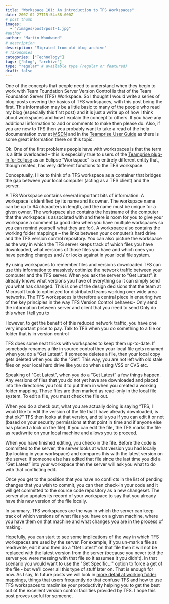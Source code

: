 ```yaml
---
title: "Workspace 101: An introduction to TFS Workspaces"
date: 2007-02-27T15:54:38.000Z
# post thumb
images:
  - "/images/post/post-1.jpg"
#author
author: "Martin Woodward"
# description
description: "Migrated from old blog archive"
# Taxonomies
categories: ["Technology"]
tags: ["blog", "archive"]
type: "regular" # available type (regular or featured)
draft: false
---
```


One of the concepts that people need to understand when they begin to work with Team Foundation Server Version Control is that of the Team Foundation Server (TFS) Workspace. So I thought I would write a series of blog-posts covering the basics of TFS workspaces, with this post being the first. This information may be a little basic to many of the people who read my blog (especially this first post) and it is just a write up of how I think about workspaces and how I explain the concept to others. If you have any additional information to add or comments to make then please do.  Also, if you are new to TFS then you probably want to take a read of the help documentation over at [MSDN](http://msdn2.microsoft.com/en-us/library/ms181383(VS.80).aspx) and in the [Teamprise User Guide](http://help.teamprise.com/2.0/index.jsp?topic=/com.teamprise.help/plugindoc/gs_workspace_manage.html) as there is some great information there on this topic. 

Ok.  One of the first problems people have with workspaces is that the term is a little overloaded – this is especially true to users of the [Teamprise plug-in for Eclipse](http://www.teamprise.com/) as an Eclipse “Workspace” is an entirely different entity that, though related, has very different functions to the TFS workspace. 

Conceptually, I like to think of a TFS workspace as a container that bridges the gap between your local computer (acting as a TFS client) and the server. 

A TFS Workspace contains several important bits of information. A workspace is identified by its name and its owner. The workspace name can be up to 64 characters in length, and the name must be unique for a given owner. The workspace also contains the hostname of the computer that the workspace is associated with and there is room for you to give your workspace a comment (a good idea when you have multiple workspaces so you can remind yourself what they are for). A workspace also contains the working folder mappings – the links between your computer’s hard drive and the TFS version control repository. You can also picture the workspace as the way in which the TFS server keeps track of which files you have downloaded, what versions of those files you have and which ones you have pending changes and / or locks against in your local file system. 

By using workspaces to remember files and versions downloaded TFS can use this information to massively optimize the network traffic between your computer and the TFS server. When you ask the server to “Get Latest”, it already knows what versions you have of everything so it can simply send you what has changed. This is one of the design decisions that the team at Microsoft took to optimized for distributed teams working over wide area networks. The TFS workspaces is therefore a central piece in ensuring two of the key principles in the way TFS Version Control behaves:-   Only send the information between server and client that you need to send  Only do this when I tell you to 

However, to get the benefit of this reduced network traffic, you have one very important price to pay.   Talk to TFS when you do something to a file or folder that is in version control 

TFS does some neat tricks with workspaces to keep them up-to-date. If somebody renames a file in source control then your local file gets renamed when you do a “Get Latest”. If someone deletes a file, then your local copy gets deleted when you do the “Get”. This way, you are not left with old stale files on your local hard drive like you do when using VSS or CVS etc. 

Speaking of "Get Latest", when you do a “Get Latest” a few things happen. Any versions of files that you do not yet have are downloaded and placed into the directories you told it to put them in when you created a working folder mapping. Those files are then marked as read-only in the local file system. To edit a file, you must check the file out. 

When you do a check out, what you are actually doing is saying “TFS, I would like to edit the version of the file that I have already downloaded, is that ok?” TFS then looks at that version, and tells you if you can edit it or not (based on your security permissions at that point in time and if anyone else has placed a lock on the file). If you can edit the file, the TFS marks the file as read/write on your local machine and allows you to proceed. 

When you have finished editing, you check-in the file. Before the code is committed to the server, the server looks at what version you had locally (by looking in your workspace) and compares this with the latest version on the server. If someone else has edited that file since the last time you did a “Get Latest” into your workspace then the server will ask you what to do with that conflicting edit. 

Once you get to the position that you have no conflicts in the list of pending changes that you wish to commit, you can then check-in your code and it will get committed to the source code repository as a new changeset.  The server also updates its record of your workspace to say that you already have this new version of the file locally. 

In summary, TFS workspaces are the way in which the server can keep track of which versions of what files you have on a given machine, where you have them on that machine and what changes you are in the process of making.   

Hopefully, you can start to see some implications of the way in which TFS workspaces are used by the server.  For example, if you un-mark a file as read/write, edit it and then do a "Get Latest" on that file then it will not be replaced with the latest version from the server (because you never told the server you were messing with that file so it assumes it you didn't).  In that scenario you would want to use the "Get Specific..." option to force a get of the file - but we'll cover all this type of stuff later on.  That is enough for now. As I say, In future posts we will look in [more detail at working folder mappings](http://www.woodwardweb.com/teamprise/000334.html), things that users frequently do that confuse TFS and how to use TFS workspaces to maximise your productivity helping you to get the best out of the excellent version control facilities provided by TFS.  I hope this post proves useful for someone.